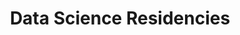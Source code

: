 ---
title: Data Science Residencies
type: landing
show_breadcrumb: true

tags: ["training-en"]

sections:
  - block: markdown
    content:
      title: Samarco Data science residency
      subtitle:
      text: '<p>Samarco selected 16 employees from different areas to make up the first Data Science Residency class, in partnership with the Computer Science Department at UFMG. On March 3, 2023, these professionals completed this stage, where they delved deeper, applied knowledge and developed models and prototypes of solutions with great potential to create value for the business.

      The main objective of the program was to enhance the development of Data Science, an unavoidable opportunity for the mining industry.

      
      Melissa Cangussu Vianna is a Strategic Marketing Analyst at the company and loved participating in the program. “It was a great experience, as it allowed the knowledge of UFMG tutors and professors to join our daily practice here at Samarco.”

      
      The Business Development and Innovation Manager, Bruno S. Pimentel, reinforces that “the Program brings an innovative format for learning and applying critical knowledge to Samarco”. According to him, “the partnership with one of the best Computer Science schools in Brazil makes all the difference.”

      
      This is yet another initiative that is part of the Movement for Innovation, an initiative that reinforces the company’s mobilization to advance its mining purpose in a different, more sustainable and safer way.'

  - block: image-gallery
    custom_id: 'minha-galeria'
    content:
      images:
        - filename: SAMARCO-1-1.png
        
  - block: markdown
    content:
      title: Usiminas Data science residency
      subtitle:
      text: '<p>Thinking about expanding the knowledge of its employees, Usiminas carried out mentoring with professionals from the Federal University of Minas Gerais, one of the references in data science in the country. The initiative was the result of a partnership between Universidade Corporativa Usiminas, IT Directorate and UFMG.


      The program, which lasted one year, covered theory and practice to develop and improve work processes at Usiminas. Giselle Miranda Bento, coordinator of the Center of Excellence in Analytics at Usiminas, highlights the importance of the mentoring project and encouraging data culture. “With new technologies, we have much more data in circulation and it is very important to understand it. The world of data science is no longer exclusive to the technical IT landscape or a data team. Data literacy is a great asset for Usiminas, we want our employees to be able to visualize opportunities within their areas and propose solutions”, she concludes.'

  - block: image-gallery
    custom_id: 'minha-galeria'
    content:
      images:
        - filename: USIMINAS-1-1.png

    design:
      columns: '2'
---